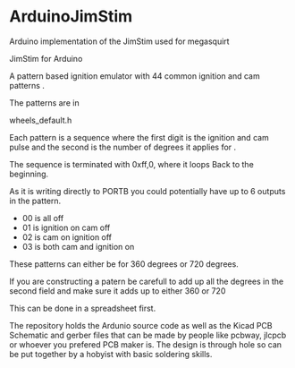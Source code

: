 # ArduinoJimStim
Arduino implementation of the JimStim used for megasquirt

JimStim for Arduino

A pattern based ignition emulator with 44 common ignition and cam patterns . 

The patterns are in 

wheels_default.h 

Each pattern is a sequence where the first digit is the ignition and cam pulse and the second is the number of degrees it applies for .

The sequence is terminated with 0xff,0, where it loops Back to the beginning.

As it is writing directly to PORTB you could potentially have up to 6 outputs in the pattern.

- 00 is all off
- 01 is ignition on cam off
- 02 is cam on ignition off
- 03 is both cam and ignition on

These patterns can either be for 360 degrees or 720 degrees.

If you are constructing a patern be carefull to add up all the degrees in the second field and make sure it adds up to either 360 or 720

This can be done in a spreadsheet first.

The repository holds the Ardunio source code as well as the Kicad PCB Schematic and gerber files that can be made by people like pcbway, jlcpcb or whoever you prefered PCB maker is. The design is through hole so can be put together by a hobyist with basic soldering skills.
